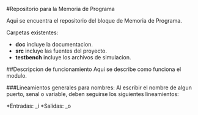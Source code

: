#Repositorio para la Memoria de Programa

Aqui se encuentra el repositorio del bloque de Memoria de Programa.

Carpetas existentes:

* **doc** incluye la documentacion.
* **src** incluye las fuentes del proyecto.
* **testbench** incluye los archivos de simulacion.

##Descripcion de funcionamiento
Aqui se describe como funciona el modulo.

###Lineamientos generales para nombres:
Al escribir el nombre de algun puerto, senal o variable, deben seguirse
los siguientes lineamientos:

*Entradas: <NOMBRE EN MAYUSCULA>_i
*Salidas: <NOMBRE EN MAYUSCULA>_o
